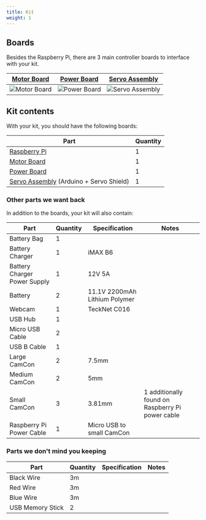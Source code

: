 ```yaml
---
title: Kit
weight: 1
---
```


## Boards

Besides the Raspberry Pi, there are 3 main controller boards to interface with your kit.

| [Motor Board](motor-board) | [Power Board](power-board) | [Servo Assembly](servo-assembly) |
|---|---|---|
| ![Motor Board](/img/kit/mcv4b.png?width=20pc) | ![Power Board](/img/kit/pbv4.png?width=20pc) | ![Servo Assembly](/img/kit/servo-assembly.jpg?width=20pc) |

## Kit contents

With your kit, you should have the following boards:

| Part                                                      | Quantity |
|-----------------------------------------------------------|----------|
| [Raspberry Pi](pi)                                        | 1        |
| [Motor Board](motor-board)                                | 1        |
| [Power Board](power-board)                                | 1        |
| [Servo Assembly](servo-assembly) (Arduino + Servo Shield) | 1        |

### Other parts we want back

In addition to the boards, your kit will also contain:

| Part                         | Quantity | Specification                 | Notes                                            |
|------------------------------|----------|-------------------------------|--------------------------------------------------|
| Battery Bag                  | 1        |                               |                                                  |
| Battery Charger              | 1        | iMAX B6                       |                                                  |
| Battery Charger Power Supply | 1        | 12V 5A                        |                                                  |
| Battery                      | 2        | 11.1V 2200mAh Lithium Polymer |                                                  |
| Webcam                       | 1        | TeckNet C016                  |                                                  |
| USB Hub                      | 1        |                               |                                                  |
| Micro USB Cable              | 2        |                               |                                                  |
| USB B Cable                  | 1        |                               |                                                  |
| Large CamCon                 | 2        | 7.5mm                         |                                                  |
| Medium CamCon                | 2        | 5mm                           |                                                  |
| Small CamCon                 | 3        | 3.81mm                        | 1 additionally found on Raspberry Pi power cable |
| Raspberry Pi Power Cable     | 1        | Micro USB to small CamCon     |                                                  |

### Parts we don't mind you keeping

| Part                         | Quantity | Specification                 | Notes                                            |
|------------------------------|----------|-------------------------------|--------------------------------------------------|
| Black Wire                   | 3m       |                               |                                                  |
| Red Wire                     | 3m       |                               |                                                  |
| Blue Wire                    | 3m       |                               |                                                  |
| USB Memory Stick             | 2        |                               |                                                  |
